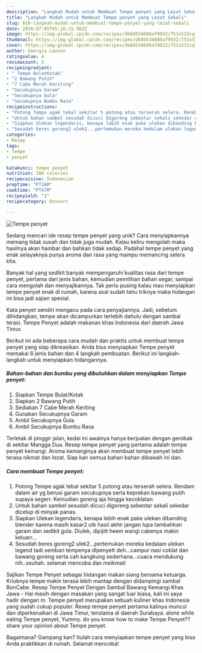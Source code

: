 ```yaml
---
description: "Langkah Mudah untuk Membuat Tempe penyet yang Lezat Sekali"
title: "Langkah Mudah untuk Membuat Tempe penyet yang Lezat Sekali"
slug: 610-langkah-mudah-untuk-membuat-tempe-penyet-yang-lezat-sekali
date: 2020-07-05T05:18:31.982Z
image: https://img-global.cpcdn.com/recipes/db8d534686af9932/751x532cq70/tempe-penyet-foto-resep-utama.jpg
thumbnail: https://img-global.cpcdn.com/recipes/db8d534686af9932/751x532cq70/tempe-penyet-foto-resep-utama.jpg
cover: https://img-global.cpcdn.com/recipes/db8d534686af9932/751x532cq70/tempe-penyet-foto-resep-utama.jpg
author: Georgia Lawson
ratingvalue: 4
reviewcount: 3
recipeingredient:
- " Tempe BulatKotak"
- "2 Bawang Putih"
- "7 Cabe Merah Keriting"
- "Secukupnya Garam"
- "Secukupnya Gula"
- "Secukupnya Bumbu Rasa"
recipeinstructions:
- "Potong Tempe agak tebal sekitar 5 potong atau terserah selera. Rendam dalam air yg berusi garam secukupnya serta keprekan bawang putih supaya segerr. Kemudian goreng aja hingga kecoklatan"
- "Untuk bahan sambel sesudah dicuci digoreng sebentar sekali sekedar dicelup di minyak panas."
- "Siapkan Ulekan legendaris, kenapa lebih enak pake ulekan dibanding blender karena masih kasar2 utk hasil akhir jangan lupa tambahkan garam dan sedikit gula. Diulek, dipijitt heem wangi cabenya makin keluarr..."
- "Sesudah beres goreng2 ulek2...pertemukan mereka kedalam ulekan legend tadi sembari tempenya dipenyett deh...campur nasi coklat dan bawang goreng serta cah kangkung sederhana...cuaca mendukung nih..seuhah. selamat mencoba dan meikmati"
categories:
- Resep
tags:
- tempe
- penyet

katakunci: tempe penyet 
nutrition: 208 calories
recipecuisine: Indonesian
preptime: "PT16M"
cooktime: "PT47M"
recipeyield: "1"
recipecategory: Dessert

---
```



![Tempe penyet](https://img-global.cpcdn.com/recipes/db8d534686af9932/751x532cq70/tempe-penyet-foto-resep-utama.jpg)

Sedang mencari ide resep tempe penyet yang unik? Cara menyiapkannya memang tidak susah dan tidak juga mudah. Kalau keliru mengolah maka hasilnya akan hambar dan bahkan tidak sedap. Padahal tempe penyet yang enak selayaknya punya aroma dan rasa yang mampu memancing selera kita.

Banyak hal yang sedikit banyak mempengaruhi kualitas rasa dari tempe penyet, pertama dari jenis bahan, kemudian pemilihan bahan segar, sampai cara mengolah dan menyajikannya. Tak perlu pusing kalau mau menyiapkan tempe penyet enak di rumah, karena asal sudah tahu triknya maka hidangan ini bisa jadi sajian spesial.

Kata penyet sendiri mengacu pada cara penyajiannya. Jadi, sebelum dihidangkan, tempe akan dicampurkan terlebih dahulu dengan sambal terasi. Tempe Penyet adalah makanan khas Indonesia dari daerah Jawa Timur.


Berikut ini ada beberapa cara mudah dan praktis untuk membuat tempe penyet yang siap dikreasikan. Anda bisa menyiapkan Tempe penyet memakai 6 jenis bahan dan 4 langkah pembuatan. Berikut ini langkah-langkah untuk menyiapkan hidangannya.

<!--inarticleads1-->

##### Bahan-bahan dan bumbu yang dibutuhkan dalam menyiapkan Tempe penyet:

1. Siapkan  Tempe Bulat/Kotak
1. Siapkan 2 Bawang Putih
1. Sediakan 7 Cabe Merah Keriting
1. Gunakan Secukupnya Garam
1. Ambil Secukupnya Gula
1. Ambil Secukupnya Bumbu Rasa


Terletak di pinggir jalan, kedai ini awalnya hanya berjualan dengan gerobak di sekitar Mangga Dua. Resep tempe penyet yang pertama adalah tempe penyet kemangi. Aroma kemanginya akan membuat tempe penyet lebih terasa nikmat dan lezat. Siap kan semua bahan bahan dibawah ini dan. 

<!--inarticleads2-->

##### Cara membuat Tempe penyet:

1. Potong Tempe agak tebal sekitar 5 potong atau terserah selera. Rendam dalam air yg berusi garam secukupnya serta keprekan bawang putih supaya segerr. Kemudian goreng aja hingga kecoklatan
1. Untuk bahan sambel sesudah dicuci digoreng sebentar sekali sekedar dicelup di minyak panas.
1. Siapkan Ulekan legendaris, kenapa lebih enak pake ulekan dibanding blender karena masih kasar2 utk hasil akhir jangan lupa tambahkan garam dan sedikit gula. Diulek, dipijitt heem wangi cabenya makin keluarr...
1. Sesudah beres goreng2 ulek2...pertemukan mereka kedalam ulekan legend tadi sembari tempenya dipenyett deh...campur nasi coklat dan bawang goreng serta cah kangkung sederhana...cuaca mendukung nih..seuhah. selamat mencoba dan meikmati


Sajikan Tempe Penyet sebagai hidangan makan siang bersama keluarga. Kriuknya tempe makin terasa lebih mantap dengan didampingi sambal BonCabe. Resep Tempe Penyet Dengan Sambal Bawang Kemangi Khas Jawa - Hai masih dengan masakan yang sangat luar biasa, kali ini saya hadir dengan m. Tempe penyet merupakan sebuah kuliner khas Indonesia yang sudah cukup populer. Resep tempe penyet pertama kalinya muncul dan diperkenalkan di Jawa Timur, terutama di daerah Surabaya. alone while eating Tempe penyet, Yummy. do you know how to make Tempe Penyet??share your opinion about Tempe penyet. 

Bagaimana? Gampang kan? Itulah cara menyiapkan tempe penyet yang bisa Anda praktikkan di rumah. Selamat mencoba!
